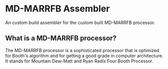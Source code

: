 # MD-MARRFB Assembler
An custom build assembler for the custom built MD-MARRFB processor. 

## What is a MD-MARRFB processor?
The MD-MARRFB processor is a sophisticated processor that is optimized for Booth's algorithm and for getting a good grade in computer architecture. It stands for Mountain Dew-Matt and Ryan Radix Four Booth Processor. 
